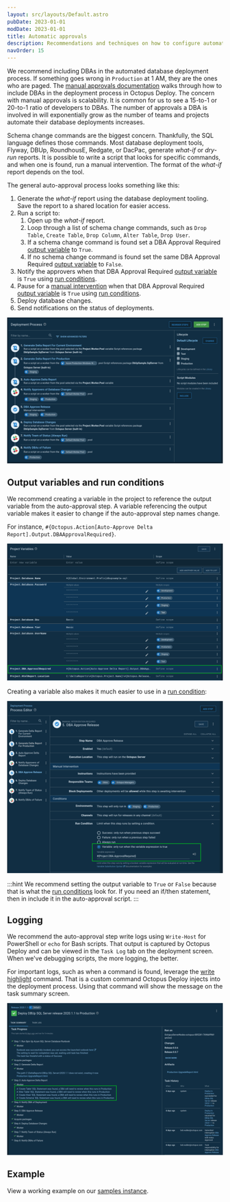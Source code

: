 ```yaml
---
layout: src/layouts/Default.astro
pubDate: 2023-01-01
modDate: 2023-01-01
title: Automatic approvals
description: Recommendations and techniques on how to configure automatic approvals in an automated database deployment process.
navOrder: 15
---
```


We recommend including DBAs in the automated database deployment process.  If something goes wrong in `Production` at 1 AM, they are the ones who are paged.  The [manual approvals documentation](/docs/deployments/databases/common-patterns/manual-approvals/) walks through how to include DBAs in the deployment process in Octopus Deploy.  The concern with manual approvals is scalability.  It is common for us to see a 15-to-1 or 20-to-1 ratio of developers to DBAs.  The number of approvals a DBA is involved in will exponentially grow as the number of teams and projects automate their database deployments increases.  

Schema change commands are the biggest concern.  Thankfully, the SQL language defines those commands.  Most database deployment tools, Flyway, DBUp, RoundhousE, Redgate, or DacPac, generate *what-if* or *dry-run* reports.  It is possible to write a script that looks for specific commands, and when one is found, run a manual intervention.  The format of the *what-if* report depends on the tool.  

The general auto-approval process looks something like this:

1. Generate the *what-if* report using the database deployment tooling.  Save the report to a shared location for easier access.
2. Run a script to:
    1. Open up the *what-if* report.
    2. Loop through a list of schema change commands, such as `Drop Table`, `Create Table`, `Drop Column`, `Alter Table`, `Drop User`.
    3. If a schema change command is found set a DBA Approval Required [output variable](/docs/projects/variables/output-variables/) to `True`.
    4. If no schema change command is found set the same DBA Approval Required [output variable](/docs/projects/variables/output-variables/) to `False`. 
3. Notify the approvers when that DBA Approval Required [output variable](/docs/projects/variables/output-variables/) is `True` using [run conditions](/docs/projects/steps/conditions/#run-condition).
4. Pause for a [manual intervention](/docs/projects/built-in-step-templates/manual-intervention-and-approvals/) when that DBA Approval Required [output variable](/docs/projects/variables/output-variables/) is `True` using [run conditions](/docs/projects/steps/conditions/#run-condition).
5. Deploy database changes.
6. Send notifications on the status of deployments.

![IMage showing an example auto approve deployment process](/docs/deployments/databases/common-patterns/images/auto_approve_deployment_process.png "width=500")

## Output variables and run conditions

We recommend creating a variable in the project to reference the output variable from the auto-approval step.  A variable referencing the output variable makes it easier to change if the auto-approval step names change.

For instance, `#{Octopus.Action[Auto-Approve Delta Report].Output.DBAApprovalRequired}`.

![Image showing the auto approve output variable](/docs/deployments/databases/common-patterns/images/auto_approve_output_variable_variable.png "width=500")

Creating a variable also makes it much easier to use in a [run condition](/docs/projects/steps/conditions/#run-condition):

![](/docs/deployments/databases/common-patterns/images/auto_approve_run_conditions.png "width=500")

:::hint
We recommend setting the output variable to `True` or `False` because that is what the [run conditions](/docs/projects/steps/conditions/#run-condition) look for.  If you need an if/then statement, then in include it in the auto-approval script.
:::

## Logging

We recommend the auto-approval step write logs using `Write-Host` for PowerShell or `echo` for Bash scripts.  That output is captured by Octopus Deploy and can be viewed in the `Task Log` tab on the deployment screen.  When we've debugging scripts, the more logging, the better.

For important logs, such as when a command is found, leverage the [write highlight](/docs/deployments/custom-scripts/logging-messages-in-scripts/) command.  That is a custom command Octopus Deploy injects into the deployment process.  Using that command will show the message on the task summary screen.

![](/docs/deployments/databases/common-patterns/images/auto_approve_write_highlight.png "width=500")

## Example

View a working example on our [samples instance](https://samples.octopus.app/app#/Spaces-106/projects/dbup-sql-server-worker-pool-variable-type/deployments/process).